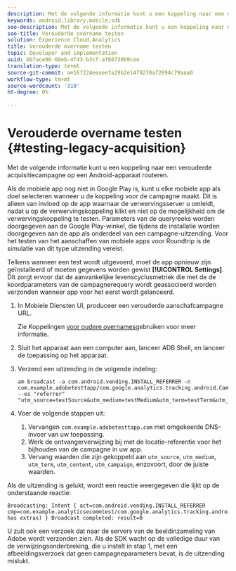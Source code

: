 ```yaml
---
description: Met de volgende informatie kunt u een koppeling naar een verouderde acquisitiecampagne op een Android-apparaat routeren.
keywords: android;library;mobile;sdk
seo-description: Met de volgende informatie kunt u een koppeling naar een verouderde acquisitiecampagne op een Android-apparaat routeren.
seo-title: Verouderde overname testen
solution: Experience Cloud,Analytics
title: Verouderde overname testen
topic: Developer and implementation
uuid: bb7ace96-68eb-4f43-b3cf-af80730b9cee
translation-type: tm+mt
source-git-commit: ae16f224eeaeefa29b2e1479270a72694c79aaa0
workflow-type: tm+mt
source-wordcount: '319'
ht-degree: 0%

---
```



# Verouderde overname testen {#testing-legacy-acquisition}

Met de volgende informatie kunt u een koppeling naar een verouderde acquisitiecampagne op een Android-apparaat routeren.

Als de mobiele app nog niet in Google Play is, kunt u elke mobiele app als doel selecteren wanneer u de koppeling voor de campagne maakt. Dit is alleen van invloed op de app waarnaar de verwervingsserver u omleidt, nadat u op de verwervingskoppeling klikt en niet op de mogelijkheid om de verwervingskoppeling te testen. Parameters van de queryreeks worden doorgegeven aan de Google Play-winkel, die tijdens de installatie worden doorgegeven aan de app als onderdeel van een campagne-uitzending. Voor het testen van het aanschaffen van mobiele apps voor Roundtrip is de simulatie van dit type uitzending vereist.

Telkens wanneer een test wordt uitgevoerd, moet de app opnieuw zijn geïnstalleerd of moeten gegevens worden gewist **[!UICONTROL Settings]**. Dit zorgt ervoor dat de aanvankelijke levenscyclusmetriek die met de de koordparameters van de campagnerequery wordt geassocieerd worden verzonden wanneer app voor het eerst wordt gelanceerd.

1. In Mobiele Diensten UI, produceer een verouderde aanschafcampagne URL.

   Zie Koppelingen [voor oudere overnames](/help/using/acquisition-main/c-marketing-links-builder/t-create-edit-adobe-links/c-use-legacy-acquisition-links/c-use-legacy-acquisition-links.md)gebruiken voor meer informatie.
1. Sluit het apparaat aan een computer aan, lanceer ADB Shell, en lanceer de toepassing op het apparaat.
1. Verzend een uitzending in de volgende indeling:

   ```
   am broadcast -a com.android.vending.INSTALL_REFERRER -n com.example.adobetesttapp/com.google.analytics.tracking.android.CampaignTrackingReceiver --es "referrer" "utm_source=testSource&utm_medium=testMedium&utm_term=testTerm&utm_content=testContent&utm_campaign=testCampaign&trackingcode=trackingvalue"
   ```

1. Voer de volgende stappen uit:
   1. Vervangen `com.example.adobetesttapp.com` met omgekeerde DNS-invoer van uw toepassing.
   1. Werk de ontvangerverwijzing bij met de locatie-referentie voor het bijhouden van de campagne in uw app.
   1. Vervang waarden die zijn gekoppeld aan `utm_source`, `utm_medium`, `utm_term`, `utm_content`, `utm_campaign`, enzovoort, door de juiste waarden.

Als de uitzending is gelukt, wordt een reactie weergegeven die lijkt op de onderstaande reactie:

```
Broadcasting: Intent { act=com.android.vending.INSTALL_REFERRER cmp=com.example.analyticsecommtest/com.google.analytics.tracking.android.AnalyticsReceiver has extras) } Broadcast completed: result=0
```

U zult ook een verzoek dat naar de servers van de beeldinzameling van Adobe wordt verzonden zien. Als de SDK wacht op de volledige duur van de verwijzingsonderbreking, die u instelt in stap 1, met een afbeeldingsverzoek dat geen campagneparameters bevat, is de uitzending mislukt.
